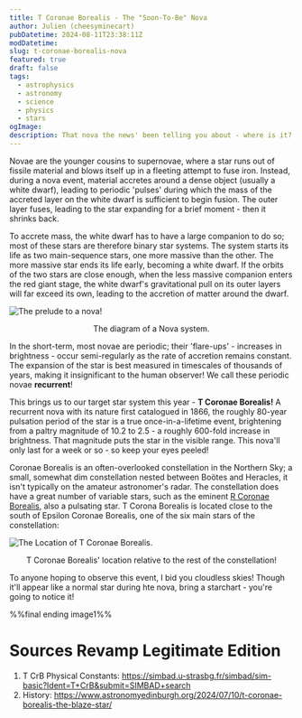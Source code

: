 ```yaml
---
title: T Coronae Borealis - The "Soon-To-Be" Nova
author: Julien (cheesyminecart)
pubDatetime: 2024-08-11T23:38:11Z
modDatetime:
slug: t-coronae-borealis-nova
featured: true
draft: false
tags:
  - astrophysics
  - astronomy
  - science
  - physics
  - stars
ogImage:
description: That nova the news' been telling you about - where is it? Why's it still missing? Find out in this article!
---
```


Novae are the younger cousins to supernovae, where a star runs out of fissile material and blows itself up in a fleeting attempt to fuse iron. Instead, during a nova event, material accretes around a dense object (usually a white dwarf), leading to periodic 'pulses' during which the mass of the accreted layer on the white dwarf is sufficient to begin fusion. The outer layer fuses, leading to the star expanding for a brief moment - then it shrinks back.

To accrete mass, the white dwarf has to have a large companion to do so; most of these stars are therefore binary star systems. The system starts its life as two main-sequence stars, one more massive than the other. The more massive star ends its life early, becoming a white dwarf. If the orbits of the two stars are close enough, when the less massive companion enters the red giant stage, the white dwarf's gravitational pull on its outer layers will far exceed its own, leading to the accretion of matter around the dwarf.

![The prelude to a nova!](/blog-images/NovaDiagram.png)

<figcaption style="text-align: center">The diagram of a Nova system.</figcaption>

In the short-term, most novae are periodic; their 'flare-ups' - increases in brightness - occur semi-regularly as the rate of accretion remains constant. The expansion of the star is best measured in timescales of thousands of years, making it insignificant to the human observer! We call these periodic novae **recurrent**!

This brings us to our target star system this year - **T Coronae Borealis!** A recurrent nova with its nature first catalogued in 1866, the roughly 80-year pulsation period of the star is a true once-in-a-lifetime event, brightening from a paltry magnitude of 10.2 to 2.5 - a roughly 600-fold increase in brightness. That magnitude puts the star in the visible range. This nova'll only last for a week or so - so keep your eyes peeled!

Coronae Borealis is an often-overlooked constellation in the Northern Sky; a small, somewhat dim constellation nested between Boötes and Heracles, it isn't typically on the amateur astronomer's radar. The constellation does have a great number of variable stars, such as the eminent [R Coronae Borealis](https://thespacer-blog.com/posts/r-cor-bor/), also a pulsating star. T Corona Borealis is located close to the south of Epsilon Coronae Borealis, one of the six main stars of the constellation:

![The Location of T Coronae Borealis.](/blog-images/tcorborloc.png)

<figcaption style="text-align: center">T Coronae Borealis' location relative to the rest of the constellation!</figcaption>

To anyone hoping to observe this event, I bid you cloudless skies! Though it'll appear like a normal star during hte nova, bring a starchart - you're going to notice it!

%%final ending image1%%

# Sources Revamp Legitimate Edition

1. T CrB Physical Constants: https://simbad.u-strasbg.fr/simbad/sim-basic?Ident=T+CrB&submit=SIMBAD+search
2. History: https://www.astronomyedinburgh.org/2024/07/10/t-coronae-borealis-the-blaze-star/
